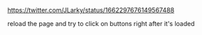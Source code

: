 https://twitter.com/JLarky/status/1662297676149567488

reload the page and try to click on buttons right after it's loaded
